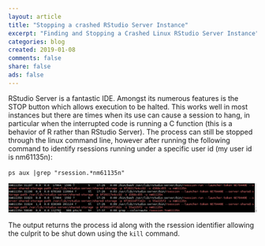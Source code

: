 ```yaml
---
layout: article
title: "Stopping a crashed RStudio Server Instance"
excerpt: "Finding and Stopping a Crashed Linux RStudio Server Instance"
categories: blog
created: 2019-01-08
comments: false
share: false
ads: false
---
```


RStudio Server is a fantastic IDE.  Amongst its numerous features is the STOP button which allows execution to be halted.  This works well in most instances but there are times when its use can cause a session to hang, in particular when the interrupted code is running a C function (this is a behavior of R rather than RStudio Server).  The process can still be stopped through the linux command line, however after running the following command to identify rsessions running under a specific user id (my user id is nm61135n):

`ps aux |grep "rsession.*nm61135n"`

![](/images/post-images/2019-01-08-crashed-session/ps-grab.png)

The output returns the process id along with the rsession identifier allowing the culprit to be shut down using the `kill` command.
